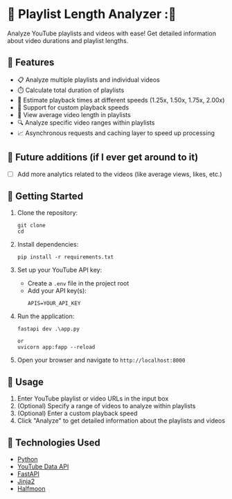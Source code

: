 # 🎥 Playlist Length Analyzer :💓

Analyze YouTube playlists and videos with ease! Get detailed information about video durations and playlist lengths.

## 🌟 Features

- 📋 Analyze multiple playlists and individual videos
- ⏱️ Calculate total duration of playlists
- 🚀 Estimate playback times at different speeds (1.25x, 1.50x, 1.75x, 2.00x)
- 🔢 Support for custom playback speeds
- 📅 View average video length in playlists
- 🔍 Analyze specific video ranges within playlists
- 📈 Asynchronous requests and caching layer to speed up processing

## 🚧 Future additions (if I ever get around to it)
- [ ] Add more analytics related to the videos (like average views, likes, etc.)

## 🚀 Getting Started

1. Clone the repository:
   ```
   git clone 
   cd 
   ```

2. Install dependencies:
   ```
   pip install -r requirements.txt
   ```

3. Set up your YouTube API key:
   - Create a `.env` file in the project root
   - Add your API key(s):
     ```
     APIS=YOUR_API_KEY
     ```

4. Run the application:
   ```
   fastapi dev .\app.py

   or
   uvicorn app:fapp --reload

   ```

5. Open your browser and navigate to `http://localhost:8000`

## 📝 Usage

1. Enter YouTube playlist or video URLs in the input box
2. (Optional) Specify a range of videos to analyze within playlists
3. (Optional) Enter a custom playback speed
4. Click "Analyze" to get detailed information about the playlists and videos

## 👏 Technologies Used

- [Python](https://www.python.org/)
- [YouTube Data API](https://developers.google.com/youtube/v3)
- [FastAPI](https://fastapi.tiangolo.com/)
- [Jinja2](https://jinja.palletsprojects.com/)
- [Halfmoon](https://www.gethalfmoon.com/)
